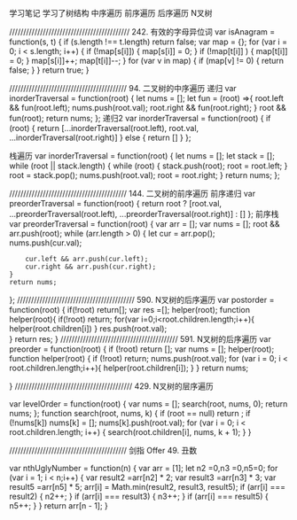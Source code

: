 学习笔记
学习了树结构 中序遍历 前序遍历 后序遍历 N叉树

///////////////////////////////////////////
242. 有效的字母异位词
var isAnagram = function(s, t) {
	if (s.length !== t.length) return false; 
	var map	= {};
	for (var i = 0; i < s.length; i++) {
		if (!map[s[i]]) {
			map[s[i]]	= 0;
		}
		if (!map[t[i]] ) {
			map[t[i]]	= 0;
		}
		map[s[i]]++;
		map[t[i]]--;
	}
	for (var v in map) {
		if (map[v] != 0)  {
			return false; 
		}
	}
	return true;
}

//////////////////////////////////////////
94. 二叉树的中序遍历
递归
var inorderTraversal = function(root) {
    let nums    = [];
    let fun     = (root) =>{
        root.left && fun(root.left);
        nums.push(root.val);
        root.right && fun(root.right);
    }
    root && fun(root);
    return nums;
};
递归2
var inorderTraversal = function(root) {
  if (root) {
    return [...inorderTraversal(root.left), root.val, ...inorderTraversal(root.right)]
  } else {
    return []
  }
};

栈遍历
var inorderTraversal = function(root) {
	let nums	= [];
	let stack	= [];
	while (root || stack.length) {
		while (root) {
			stack.push(root);
			root	= root.left;
		}
		root	= stack.pop();
		nums.push(root.val);
		root	= root.right;
	}
	return nums;
};

//////////////////////////////////////////
144. 二叉树的前序遍历
前序递归
var preorderTraversal = function(root) {
	return root ? [root.val, ...preorderTraversal(root.left), ...preorderTraversal(root.right)] : []
};
前序栈
var preorderTraversal = function(root) {
		var arr		= [];
		var nums	= [];
	root && arr.push(root);
	while (arr.length > 0) {
		let cur	= arr.pop();
		nums.push(cur.val);

		cur.left && arr.push(cur.left);
		cur.right && arr.push(cur.right);
	}
	return nums;
};
//////////////////////////////////////////
590. N叉树的后序遍历
var postorder = function(root) {
    if(!root) return[];
    var res =[];
    helper(root);
    function helper(root){
        if(!root) return;
        for(var i=0;i<root.children.length;i++){
            helper(root.children[i])
        }
        res.push(root.val);   
    }
    return res;
}
//////////////////////////////////////////
591. N叉树的后序遍历
var preorder = function(root) {
   	if (!root) return [];
	var nums	= [];
	helper(root);
	function helper(root) {
		if (!root) return;
		nums.push(root.val);
		for (var i = 0; i < root.children.length;i++){
			helper(root.children[i]);
		}
	}
	return nums;
 
}
//////////////////////////////////////////
429. N叉树的层序遍历

var levelOrder = function(root) {
	var nums	= [];
	search(root, nums, 0);
	return nums;
};
function search(root, nums, k) {
	if (root == null) return ;
	if (!nums[k]) nums[k]	= [];
	nums[k].push(root.val);
	for (var i = 0; i < root.children.length; i++) {
		search(root.children[i], nums, k + 1);
	}
}

//////////////////////////////////////////
剑指 Offer 49. 丑数

var nthUglyNumber = function(n) {
	var arr	= [1];
	let n2	=0,n3	=0,n5=0;
	for (var i = 1; i < n;i++) {
		var result2	=arr[n2] * 2;
		var result3	=arr[n3] * 3;
		var result5	=arr[n5] * 5;
		arr[i]	= Math.min(result2, result3, result5);
		if (arr[i] === result2) {
			n2++;
		}
		if (arr[i] === result3) {
			n3++;
		}
		if (arr[i] === result5) {
			n5++;
		}
	}
	return arr[n - 1];
}
